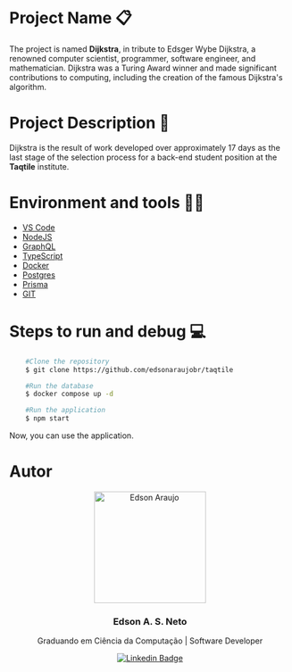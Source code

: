 # Project Name 📋

The project is named **Dijkstra**, in tribute to Edsger Wybe Dijkstra, a renowned computer scientist, programmer, software engineer, and mathematician. Dijkstra was a Turing Award winner and made significant contributions to computing, including the creation of the famous Dijkstra's algorithm.

# Project Description 📝

Dijkstra is the result of work developed over approximately 17 days as the last stage
of the selection process for a back-end student position at the **Taqtile** institute.

# Environment and tools 👨‍💻

- [VS Code](https://code.visualstudio.com/)
- [NodeJS](https://nodejs.org/en)
- [GraphQL](https://graphql.org/graphql-js/)
- [TypeScript](https://www.typescriptlang.org/)
- [Docker](https://www.docker.com/)
- [Postgres](https://www.postgresql.org/)
- [Prisma](https://www.prisma.io/)
- [GIT](https://git-scm.com/)

# Steps to run and debug 💻

```bash
    #Clone the repository
    $ git clone https://github.com/edsonaraujobr/taqtile

    #Run the database
    $ docker compose up -d

    #Run the application
    $ npm start
```

Now, you can use the application.

# Autor 

<p align="center">
  <img width="200px" alt="Edson Araujo" title="Edson Araujo" src="https://avatars.githubusercontent.com/u/137104822?v=4" />

  <h3 align="center">Edson A. S. Neto</h3>

  <p align="center">
    Graduando em Ciência da Computação | Software Developer
  </p>
</p>

<div align="center">

[![Linkedin Badge](https://img.shields.io/badge/-LinkedIn-1f6feb?style=flat-square&logo=Linkedin&logoColor=white&link=https://www.linkedin.com/in/vhmarcal/)](https://www.linkedin.com/in/edsonaraujo2003/)

</div>